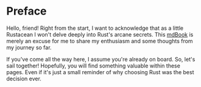 # Preface

Hello, friend! Right from the start, I want to acknowledge that as a little
Rustacean I won't delve deeply into Rust's arcane secrets. This
[mdBook](https://rust-lang.github.io/mdBook/) is merely an excuse for me to
share my enthusiasm and some thoughts from my journey so far.

If you've come all the way here, I assume you're already on board. So, let's
sail together! Hopefully, you will find something valuable within these pages.
Even if it's just a small reminder of why choosing Rust was the best decision
ever.
